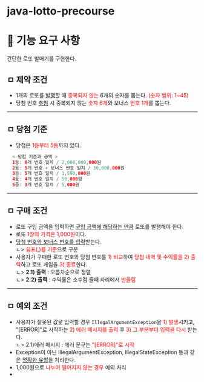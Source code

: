 # java-lotto-precourse

# 📎 기능 요구 사항
간단한 로또 발매기를 구현한다.

## ㅁ 제약 조건
- 1개의 로또를 <U>발행</U>할 때 <span style="color: red">중복되지 않는</span> 6개의 숫자를 뽑는다. <span style="color: red">(숫자 범위: 1~45)</span>  
- 당첨 번호 <U>추첨</U> 시 중복되지 않는 <span style="color: red">숫자 6개</span>와 보너스 <span style="color: red">번호 1개</span>를 뽑는다.  

---

## ㅁ 당첨 기준

- 당첨은 <span style="color: red">1등부터 5등</span>까지 있다.  
```java
  < 당첨 기준과 금액 >
  1등: 6개 번호 일치 / 2,000,000,000원
  2등: 5개 번호 + 보너스 번호 일치 / 30,000,000원
  3등: 5개 번호 일치 / 1,500,000원
  4등: 4개 번호 일치 / 50,000원
  5등: 3개 번호 일치 / 5,000원  
```

---
## ㅁ 구매 조건

- 로또 구입 금액을 입력하면 <U>구입 금액에 해당하는 만큼</U> 로또를 발행해야 한다.  
- 로또 <span style="color:red">1장의 가격은 1,000원</span>이다.  
- <U>당첨 번호와 보너스 번호를 입력</U>받는다.  
  ㄴ> <span style="color:red">쉼표(,)를 기준</span>으로 구분
- 사용자가 구매한 로또 번호와 당첨 번호를 <span style="color:red">1) 비교</span>하여 <span style="color:red">당첨 내역 및 수익률을 2) 출력</span>하고 로또 게임을 <span style="color:red">3) 종료</span>한다.  
  ㄴ> **2.1) 출력** : 오름차순으로 정렬  
  ㄴ> **2.2) 출력** : 수익률은 소수점 둘째 자리에서 <span style="color:red">반올림</span>
---

## ㅁ 예외 조건
- 사용자가 잘못된 값을 입력할 경우 ```IllegalArgumentException```을 <span style="color:red">1) 발생</span>시키고, "[ERROR]"로 시작하는 <span style="color:red">2) 에러 메시지를 출력</span> 후 <span style="color:red">3) 그 부분부터 입력을 다시</span> 받는다.  
  ㄴ> 2.1)에러 메시지 : 에러 문구는 <span style="color:red">"[ERROR]"로 시작</span>
- Exception이 아닌 IllegalArgumentException, IllegalStateException 등과 같은 <U>명확한 유형</U>을 처리한다.
- 1,000원으로  <span style="color:red">나누어 떨어지지 않는 경우</span> 예외 처리
- 